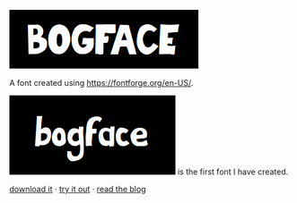 !["BOGFACE"](images/bogface_caps.png)

A font created using <https://fontforge.org/en-US/>.

!["bogface"](images/bogface_lower.png) is the first font I have created.

[download it](./build/) · [try it out](https://alifeee.co.uk/fonts) · [read the blog](https://blog.alifeee.co.uk/making-bogface)
